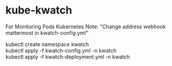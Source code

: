 # kube-kwatch
For Monitoring Pods Kubernetes 
Note: "Change address webhook mattermost in kwatch-config.yml"

kubectl create namespace kwatch\
kubectl apply -f kwatch-config.yml -n kwatch\
kubectl apply -f kwatch-deployment.yml -n kwatch 
